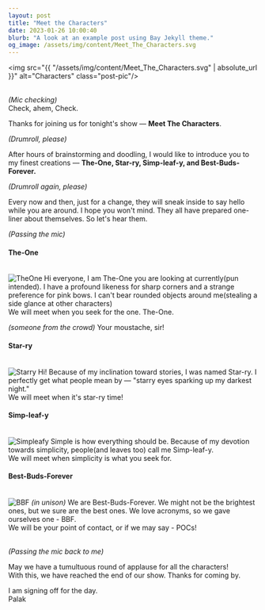 ```yaml
---
layout: post
title: "Meet the Characters"
date: 2023-01-26 10:00:40
blurb: "A look at an example post using Bay Jekyll theme."
og_image: /assets/img/content/Meet_The_Characters.svg
---
```


<img src="{{ "/assets/img/content/Meet_The_Characters.svg" | absolute_url }}" alt="Characters" class="post-pic"/>
<br />
<br />

<i>(Mic checking)</i>
<br>
Check, ahem, Check.

Thanks for joining us for tonight's show — <b>Meet The Characters</b>.

<i>(Drumroll, please)</i>

After hours of brainstorming and doodling, I would like to introduce you to my finest creations — <b>The-One, Star-ry, Simp-leaf-y, and Best-Buds-Forever.</b>

<i>(Drumroll again, please)</i>

Every now and then, just for a change, they will sneak inside to say hello while you are around. I hope you won't mind. They all have prepared one-liner about themselves. So let's hear them.

<i>(Passing the mic)</i>

<h4>The-One</h4><br>
<img src="{{ "/assets/img/content/TheOne_complete.svg" | absolute_url }}" alt="TheOne" class="post-pic"/>
Hi everyone, I am The-One you are looking at currently(pun intended). I have a profound likeness for sharp corners and a strange preference for pink bows. I can't bear rounded objects around me(stealing a side glance at other characters)<br>
We will meet when you seek for the one. The-One.

<i>(someone from the crowd) </i> Your moustache, sir!

<h4>Star-ry</h4><br>
<img src="{{ "/assets/img/content/Starry_complete.svg" | absolute_url }}" alt="Starry" class="post-pic"/>
Hi! Because of my inclination toward stories, I was named Star-ry. I perfectly get what people mean by — "starry eyes sparking up my darkest night."<br>
We will meet when it's star-ry time!

<h4>Simp-leaf-y</h4><br>
<img src="{{ "/assets/img/content/Simpleafy_complete.svg" | absolute_url }}" alt="Simpleafy" class="post-pic"/>
Simple is how everything should be. Because of my devotion towards simplicity, people(and leaves too) call me Simp-leaf-y.<br>
We will meet when simplicity is what you seek for.

<h4>Best-Buds-Forever</h4><br>
<img src="{{ "/assets/img/content/BBF_complete.svg" | absolute_url }}" alt="BBF" class="post-pic"/>
<i>(in unison)</i> We are Best-Buds-Forever. We might not be the brightest ones, but we sure are the best ones. We love acronyms, so we gave ourselves one - BBF.<br>
We will be your point of contact, or if we may say - POCs!
<br /><br />

<i>(Passing the mic back to me)</i>

May we have a tumultuous round of applause for all the characters!<br>
With this, we have reached the end of our show. Thanks for coming by.<br>

I am signing off for the day.<br>
Palak

<!-- #### Table of Contents

1. [Part 1](#part-1)
2. [Part 2](#part-2)
    - [Part 2 Sub-part 1](#part-2-sub-part-1)
    - [Part 2 Sub-part 2](#part-2-sub-part-2)
3. [Footnotes](#footnotes)

#### PART 1

Lorem ipsum dolor sit amet, consectetur adipiscing elit, sed do eiusmod tempor incididunt ut labore et dolore magna aliqua. Ut enim ad minim veniam, quis nostrud exercitation ullamco laboris nisi ut aliquip ex ea commodo consequat.
<br />

Duis aute irure dolor in reprehenderit in voluptate velit esse cillum dolore eu fugiat nulla pariatur. Excepteur sint occaecat cupidatat non proident, sunt in culpa qui officia deserunt mollit anim id est laborum.

<br />
<br />

#### PART 2

**Lorem ipsum dolor sit amet,** consectetur adipiscing elit, sed do eiusmod tempor incididunt ut labore et dolore magna aliqua. Ut enim ad minim veniam, quis nostrud exercitation ullamco laboris nisi ut aliquip ex ea commodo consequat.

<br />

##### PART 2 SUB PART 1

_Duis aute irure dolor in reprehenderit_ in voluptate velit esse cillum dolore eu fugiat nulla pariatur. Excepteur sint occaecat cupidatat non proident, sunt in culpa qui officia deserunt mollit anim id est laborum.

<br />

##### PART 2 SUB PART 2

Duis aute irure dolor in reprehenderit in voluptate velit esse cillum dolore eu fugiat nulla pariatur. Excepteur sint occaecat cupidatat non proident, sunt in culpa qui officia deserunt mollit anim id est laborum.

<br />

##### FOOTNOTES

[^1]: This is a note! -->
